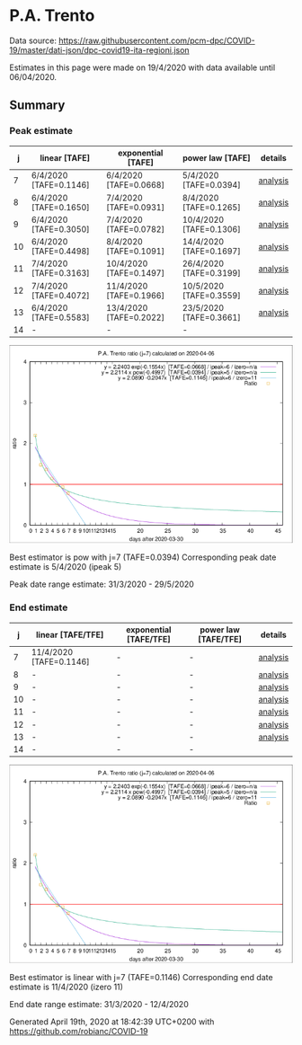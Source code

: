 # P.A. Trento


Data source: https://raw.githubusercontent.com/pcm-dpc/COVID-19/master/dati-json/dpc-covid19-ita-regioni.json

Estimates in this page were made on 19/4/2020 with data available until 06/04/2020.


## Summary 

### Peak estimate 
|j|linear [TAFE]|exponential [TAFE]|power law [TAFE]|details|
|---|----|-----------|---------|-------|
|7|6/4/2020 [TAFE=0.1146]|6/4/2020 [TAFE=0.0668]|5/4/2020 [TAFE=0.0394]|[analysis](COVID-19_p.a._trento_j7_2020-04-06.md)|
|8|6/4/2020 [TAFE=0.1650]|7/4/2020 [TAFE=0.0931]|8/4/2020 [TAFE=0.1265]|[analysis](COVID-19_p.a._trento_j8_2020-04-06.md)|
|9|6/4/2020 [TAFE=0.3050]|7/4/2020 [TAFE=0.0782]|10/4/2020 [TAFE=0.1306]|[analysis](COVID-19_p.a._trento_j9_2020-04-06.md)|
|10|6/4/2020 [TAFE=0.4498]|8/4/2020 [TAFE=0.1091]|14/4/2020 [TAFE=0.1697]|[analysis](COVID-19_p.a._trento_j10_2020-04-06.md)|
|11|7/4/2020 [TAFE=0.3163]|10/4/2020 [TAFE=0.1497]|26/4/2020 [TAFE=0.3199]|[analysis](COVID-19_p.a._trento_j11_2020-04-06.md)|
|12|7/4/2020 [TAFE=0.4072]|11/4/2020 [TAFE=0.1966]|10/5/2020 [TAFE=0.3559]|[analysis](COVID-19_p.a._trento_j12_2020-04-06.md)|
|13|6/4/2020 [TAFE=0.5583]|13/4/2020 [TAFE=0.2022]|23/5/2020 [TAFE=0.3661]|[analysis](COVID-19_p.a._trento_j13_2020-04-06.md)|
|14|-|-|-||

![best peak estimate](COVID-19_p.a._trento_j7_2020-04-06.png)

Best estimator is pow with j=7 (TAFE=0.0394)
Corresponding peak date estimate is 5/4/2020 (ipeak 5)


Peak date range estimate: 31/3/2020 - 29/5/2020

### End estimate 
|j|linear [TAFE/TFE]|exponential [TAFE/TFE]|power law [TAFE/TFE]|details|
|---|----|-----------|---------|-------|
|7|11/4/2020 [TAFE=0.1146]|-|-|[analysis](COVID-19_p.a._trento_j7_2020-04-06.md)|
|8|-|-|-|[analysis](COVID-19_p.a._trento_j8_2020-04-06.md)|
|9|-|-|-|[analysis](COVID-19_p.a._trento_j9_2020-04-06.md)|
|10|-|-|-|[analysis](COVID-19_p.a._trento_j10_2020-04-06.md)|
|11|-|-|-|[analysis](COVID-19_p.a._trento_j11_2020-04-06.md)|
|12|-|-|-|[analysis](COVID-19_p.a._trento_j12_2020-04-06.md)|
|13|-|-|-|[analysis](COVID-19_p.a._trento_j13_2020-04-06.md)|
|14|-|-|-||

![best zero estimate](COVID-19_p.a._trento_j7_2020-04-06.png)

Best estimator is linear with j=7 (TAFE=0.1146)
Corresponding end date estimate is 11/4/2020 (izero 11)


End date range estimate: 31/3/2020 - 12/4/2020

Generated April 19th, 2020 at 18:42:39 UTC+0200 with https://github.com/robianc/COVID-19
